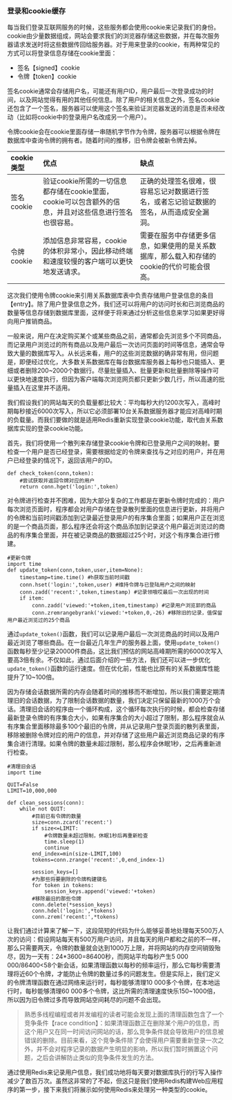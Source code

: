 ### 登录和cookie缓存

每当我们登录互联网服务的时候，这些服务都会使用cookie来记录我们的身份。cookie由少量数据组成，网站会要求我们的浏览器存储这些数据，并在每次服务器请求发送时将这些数据传回给服务器。对于用来登录的cookie，有两种常见的方式可以将登录信息存储在cookie里面：

* 签名【signed】cookie
* 令牌【token】cookie

签名cookie通常会存储用户名，可能还有用户ID，用户最后一次登录成功的时间，以及网站觉得有用的其他任何信息。除了用户的相关信息之外，签名cookie还包含了一个签名，服务器可以使用这个签名来验证浏览器发送的消息是否未经改动（比如将cookie中的登录用户名改成另一个用户）。

令牌cookie会在cookie里面存储一串随机字节作为令牌，服务器可以根据令牌在数据库中查询令牌的拥有者。随着时间的推移，旧令牌会被新令牌去掉。

| cookie类型 | 优点 | 缺点 |
| :--- | :--- | :--- |
| 签名cookie | 验证cookie所需的一切信息都存储在cookie里面，cookie可以包含额外的信息，并且对这些信息进行签名也很容易。 | 正确的处理签名很难，很容易忘记对数据进行签名，或者忘记验证数据的签名，从而造成安全漏洞。 |
| 令牌cookie | 添加信息非常容易，cookie的体积非常小，因此移动终端和速度较慢的客户端可以更快地发送请求。 | 需要在服务中存储更多信息，如果使用的是关系数据库，那么载入和存储的cookie的代价可能会很高。 |

这次我们使用令牌cookie来引用关系数据库表中负责存储用户登录信息的条目【entry】。除了用户登录信息之外，我们还可以将用户的访问时长和已浏览商品的数量等信息存储到数据库里面，这样便于将来通过分析这些信息来学习如果更好得向用户推销商品。

一般来说，用户在决定购买某个或某些商品之前，通常都会先浏览多个不同商品，而记录用户浏览过的所有商品以及用户最后一次访问页面的时间等信息，通常会导致大量的数据库写入。从长远来看，用户的这些浏览数据的确非常有用，但问题是，即便经过优化，大多数关系数据库在每台数据库服务器上每秒也只能插入、更细或者删除200~2000个数据行。尽量批量插入、批量更新和批量删除等操作可以更快地速度执行，但因为客户端每次浏览网页都只更新少数几行，所以高速的批量插入在这里并不适用。

我们假设我们的网站每天的负载量都比较大：平均每秒大约1200次写入，高峰时期每秒接近6000次写入，所以它必须部署10台关系数据服务器才能应对高峰时期的负载量。而我们要做的就是适用Redis重新实现登录cookie功能，取代由关系数据库实现的登录cookie功能。

首先，我们将使用一个散列来存储登录cookie令牌和已登录用户之间的映射。要检查一个用户是否已经登录，需要根据给定的令牌来查找与之对应的用户，并在用户已经登录的情况下，返回该用户的ID。

```
def check_token(conn,token):
    #尝试获取并返回令牌对应的用户
    return conn.hget('login:',token)
```

对令牌进行检查并不困难，因为大部分复杂的工作都是在更新令牌时完成的：用户每次浏览页面时，程序都会对用户存储在登录散列里面的信息进行更新，并将用户的令牌和当前时间戳添加到记录最近登录用户的有序集合里面；如果用户正在浏览的是一个商品页面，那么程序还会将这个商品添加到记录这个用户最近浏览过的商品的有序集合里面，并在被记录商品的数据超过25个时，对这个有序集合进行修建。

```
#更新令牌
import time
def update_token(conn,token,user,item=None):
    timestamp=time.time() #h获取当前时间戳
    conn.hset('login:',token,user) #维持令牌与已登陆用户之间的映射
    conn.zadd('recent:',token,timestamp) #记录领哦哎最后一次出现的时间
    if item:
        conn.zadd('viewed:'+token,item,timestamp) #记录用户浏览郭的商品
        conn.zremrangebyrank('viewed:'+token,0,-26) #移除旧的记录，值保留用户最近浏览过的25个商品
```

通过`update_token()`函数，我们可以记录用户最后一次浏览商品的时间以及用户最近浏览了哪些商品。在一台最近几年生产的服务器上面，使用`update_token()`函数每秒至少记录20000件商品，这比我们预估的网站高峰期所需的6000次写入要高3倍有余。不仅如此，通过后面介绍的一些方法，我们还可以进一步优化`update_token()`函数的运行速度。但在优化前，性能也比原有的关系数据库性能提升了10~100倍。

因为存储会话数据所需的内存会随着时间的推移而不断增加，所以我们需要定期清理旧的会话数据，为了限制会话数据的数量，我们决定只保留最新的1000万个会话。清理旧会话的程序由一个循环构成，这个循环每次执行的时候，都会检查存储最新登录令牌的有序集合大小，如果有序集合的大小超过了限制，那么程序就会从有序集合里面移除最多100个最旧的令牌，并从记录用户登录页面的散列表里面，移除被删除令牌对应的用户的信息，并对存储了这些用户最近浏览商品记录的有序集合进行清理。如果令牌的数量未超过限制，那么程序会休眠1秒，之后再重新进行检查。

```
#清理旧会话
import time

QUIT=False
LIMIT=10,000,000

def clean_sessions(conn):
    while not QUIT:
        #目前已有令牌的数量
        size=conn.zcard('recent:')
        if size<=LIMIT:
            #令牌数量未超过限制，休眠1秒后再重新检查
            time.sleep(1)
            continue
        end_index=min(size-LIMIT,100)
        tokens=conn.zrange('recent:',0,end_index-1)

        session_keys=[]
        #为那些将要删除的令牌构建键名
        for token in tokens:
            session_keys.append('viewed:'+token)
        #移除最旧的那些令牌
        conn.delete(*session_keys)
        conn.hdel('login:',*tokens)
        conn.zrem('recent:',*tokens)
```

让我们通过计算来了解一下，这段简短的代码为什么能够妥善地处理每天500万人次的访问：假设网站每天有500万用户访问，并且每天的用户都和之前的不一样，那么只需要两天，令牌的数量就会达到1000万上限，并将网站的内存空间销毁殆尽，因为一天有：24\*3600=86400秒，而网站平均每秒产生5 000 000/86400&lt;58个新会话，如果清理函数以每秒的频率运行，那么它每秒需要清理将近60个令牌，才能防止令牌的数量过多的问题发生。但是实际上，我们定义的令牌清理函数在通过网络来运行时，每秒能够清理10 000多个令牌，在本地运行时，每秒能够清理60 000多个令牌，这比所需的清理速度快乐150~1000倍，所以因为旧令牌过多而导致网站空间耗尽的问题不会出现。

> 熟悉多线程编程或者并发编程的读者可能会发现上面的清理函数包含了一个竞争条件【race condition】：如果清理函数正在删除某个用户的信息，而这个用户又在同一时间访问网站的话，那么竞争条件就会导致用户的信息被错误的删除。目前来看，这个竞争条件除了会使得用户需要重新登录一次之外，并不会对程序记录的数据产生明显的影响，所以我们暂时搁置这个问题，之后会讲解防止类似的竞争条件发生的方法。

通过使用Redis来记录用户信息，我们成功地将每天要对数据库执行的行写入操作减少了数百万次。虽然这非常的了不起，但这只是我们使用Redis构建Web应用程序的第一步，接下来我们将展示如何使用Redis来处理另一种类型的cookie。

